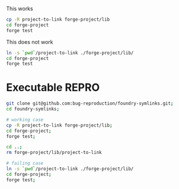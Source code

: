 
This works

```bash
cp -R project-to-link forge-project/lib
cd forge-project
forge test
```

This does not work

```bash
ln -s `pwd`/project-to-link ./forge-project/lib/
cd forge-project
forge test
```

# Executable REPRO


```bash
git clone git@github.com:bug-reproduction/foundry-symlinks.git;
cd foundry-symlinks;

# working case
cp -R project-to-link forge-project/lib;
cd forge-project;
forge test;

cd ..;
rm forge-project/lib/project-to-link

# failing case
ln -s `pwd`/project-to-link ./forge-project/lib/
cd forge-project;
forge test;
```
